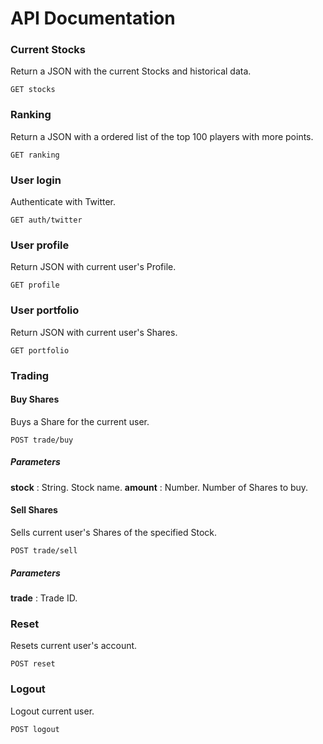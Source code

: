 # API Documentation

### Current Stocks
Return a JSON with the current Stocks and historical data.
```
GET stocks
```

### Ranking
Return a JSON with a ordered list of the top 100 players with more points.
```
GET ranking
```

### User login
Authenticate with Twitter.
```
GET auth/twitter
```

### User profile
Return JSON with current user's Profile.
```
GET profile
```

### User portfolio
Return JSON with current user's Shares.
```
GET portfolio
```

### Trading

#### Buy Shares
Buys a Share for the current user.
```
POST trade/buy
```
##### Parameters
**stock** : String. Stock name.
**amount** : Number. Number of Shares to buy.

#### Sell Shares
Sells current user's Shares of the specified Stock.
```
POST trade/sell
```
##### Parameters
**trade** : Trade ID.

### Reset
Resets current user's account.
```
POST reset
```

### Logout
Logout current user.
```
POST logout
```
